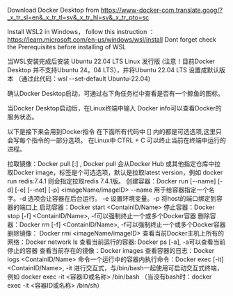 Download Docker Desktop from https://www-docker-com.translate.goog/?_x_tr_sl=en&_x_tr_tl=sv&_x_tr_hl=sv&_x_tr_pto=sc

Install WSL2 in Windows， follow this instruction ：https://learn.microsoft.com/en-us/windows/wsl/install
Dont forget check the Prerequisites before installing of WSL

当WSL安装完成后安装 Ubuntu 22.04 LTS Linux 发行版 (注意！目前Docker Desktop 并不支持Ubuntu 24。04 LTS），并将Ubuntu 22.04 LTS 设置成默认版本 （通过此代码：wsl --set-default Ubuntu-22.04)

确认Docker Desktop启动，可通过右下角任务栏中查看是否有一个鲸鱼的图标。

当Docker Desktop启动后，在Linux终端中输入 Docker info可以查看Docker的服务状态。

以下是接下来会用到Docker指令
在下面所有代码中 [] 内的都是可选选项,这里只会写每个指令的一部分选项。
在Linux中 CTRL + C 可以终止当前在终端中运行的进程。

拉取镜像：Docker pull <imageName>[:<version>] , Docker pull 会从Docker Hub 或其他指定仓库中拉取Docker image，标签是个可选选项，默认是拉取latest version，例如 docker run redis:7.4.1 则会指定拉取redis 7.4.1版。
创建容器：Docker run [--name] [-d] [-e] [--net] [-p] <imageName/imageID> --name 用于给容器指定一个名字。-d 选项会让容器在后台运行。 -e 设置环境变量。-p 将host的端口绑定到容器的端口上
启动容器：Docker start <ContainID/Name>
停止容器：Docker stop [-f] <ContainID/Name>, -f可以强制终止一个或多个Docker容器
删除容器：Docker rm [-f] <ContainID/Name>, -f可以强制终止一个或多个Docker容器
删除镜像： Docker rmi <imageName/imageID>
查看当前Docker主机上所有的网络：Docker network ls
查看当前运行的容器: Docker ps [-a], -a可以查看当前停止的容器
查看当前存在的镜像：Docker images
查看容器的日志：Docker logs <ContainID/Name>
命令一个运行中的容器内执行命令：Docker exec [-it] <ContainID/Name>, -it 进行交互式，与/bin/bash一起使用可启动交互式终端，例如 docker exec -it <容器ID或名称> /bin/bash （当没有bash时：docker exec -it <容器ID或名称> /bin/sh）







